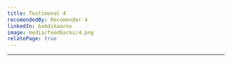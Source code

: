 ```yaml
---
title: Testimonal 4
recomendedBy: Recomender 4
linkedIn: babdikaarov
image: media/feedbacks/4.png
relatePage: true
---
```


---
